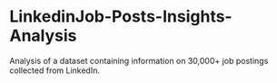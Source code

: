 # LinkedinJob-Posts-Insights-Analysis
Analysis of a dataset containing information on 30,000+ job postings collected from LinkedIn.
